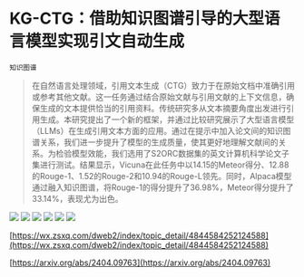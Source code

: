 # KG-CTG：借助知识图谱引导的大型语言模型实现引文自动生成
`知识图谱`
> 在自然语言处理领域，引用文本生成（CTG）致力于在原始文档中准确引用或参考其他文献。这一任务通过结合原始文献与引用文献的上下文信息，确保生成的文本提供恰当的引用资料。传统研究多从文本摘要角度出发进行引用生成。本研究提出了一个新的框架，并通过比较研究展示了大型语言模型（LLMs）在生成引用文本方面的应用。通过在提示中加入论文间的知识图谱关系，我们进一步提升了模型的生成质量，使其更好地理解文献间的关系。为检验模型效能，我们选用了S2ORC数据集的英文计算机科学论文子集进行测试。结果显示，Vicuna在此任务中以14.15的Meteor得分、12.88的Rouge-1、1.52的Rouge-2和10.94的Rouge-L领先。同时，Alpaca模型通过融入知识图谱，将Rouge-1的得分提升了36.98%，Meteor得分提升了33.14%，表现尤为出色。

![](https://raw.githubusercontent.com/HuggingAGI/HuggingArxiv/main/paper_images/2404.09763/x1.png)
![](https://raw.githubusercontent.com/HuggingAGI/HuggingArxiv/main/paper_images/2404.09763/single_citation_architecture.png)
![](https://raw.githubusercontent.com/HuggingAGI/HuggingArxiv/main/paper_images/2404.09763/prompt1.png)
![](https://raw.githubusercontent.com/HuggingAGI/HuggingArxiv/main/paper_images/2404.09763/prompt2.png)
![](https://raw.githubusercontent.com/HuggingAGI/HuggingArxiv/main/paper_images/2404.09763/table_1_without.jpg)
![](https://raw.githubusercontent.com/HuggingAGI/HuggingArxiv/main/paper_images/2404.09763/table_1_with.jpg)

[https://wx.zsxq.com/dweb2/index/topic_detail/4844584252124588](https://wx.zsxq.com/dweb2/index/topic_detail/4844584252124588)

[https://arxiv.org/abs/2404.09763](https://arxiv.org/abs/2404.09763)
